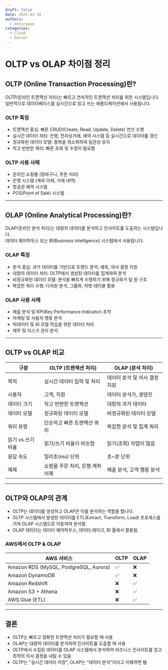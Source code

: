 ```yaml
---
draft: false
date: 2025-03-10
authors:
  - dotoryeee
categories:
  - Cloud
  - Server
---
```

# OLTP vs OLAP 차이점 정리

<!-- more -->

## OLTP (Online Transaction Processing)란?
OLTP(온라인 트랜잭션 처리)는 빠르고 연속적인 트랜잭션 처리를 위한 시스템입니다.  
일반적으로 데이터베이스를 실시간으로 읽고 쓰는 애플리케이션에서 사용됩니다.

### OLTP 특징
- 트랜잭션 중심: 빠른 CRUD(Create, Read, Update, Delete) 연산 수행
- 실시간 데이터 처리: 은행, 전자상거래, 예약 시스템 등 실시간으로 데이터를 갱신
- 정규화된 데이터 모델: 중복을 최소화하여 일관성 유지
- 작고 빈번한 쿼리: 빠른 조회 및 수정이 필요함

### OLTP 사용 사례
- 온라인 쇼핑몰 (장바구니, 주문 처리)
- 은행 시스템 (계좌 이체, 거래 내역)
- 항공권 예약 시스템
- POS(Point of Sale) 시스템

---

## OLAP (Online Analytical Processing)란?
OLAP(온라인 분석 처리)는 대량의 데이터를 분석하고 인사이트를 도출하는 시스템입니다.  
데이터 웨어하우스 또는 BI(Business Intelligence) 시스템에서 사용됩니다.

### OLAP 특징
- 분석 중심: 과거 데이터를 기반으로 트렌드 분석, 예측, 의사 결정 지원
- 대량의 데이터 처리: OLTP에서 생성된 데이터를 집계하여 분석
- 비정규화된 데이터 모델: 분석을 빠르게 수행하기 위해 정규화가 덜 된 구조
- 복잡한 쿼리 수행: 다차원 분석, 그룹화, 피벗 테이블 활용

### OLAP 사용 사례
- 매출 분석 및 KPI(Key Performance Indicator) 추적
- 마케팅 및 사용자 행동 분석
- 빅데이터 및 AI 모델 학습을 위한 데이터 처리
- 재무 및 리스크 관리 분석

---

##  OLTP vs OLAP 비교

| 구분 | OLTP (트랜잭션 처리) | OLAP (분석 처리) |
|------|-----------------|------------------|
| 목적 | 실시간 데이터 입력 및 처리 | 데이터 분석 및 의사 결정 지원 |
| 사용자 | 고객, 직원 | 데이터 분석가, 경영진 |
| 데이터 크기 | 작고 빈번한 트랜잭션 | 대량의 과거 데이터 |
| 데이터 모델 | 정규화된 데이터 모델 | 비정규화된 데이터 모델 |
| 쿼리 유형 | 단순하고 빠른 트랜잭션 쿼리 | 복잡한 분석 및 집계 쿼리 |
| 읽기 vs 쓰기 비율 | 읽기/쓰기 비율이 비슷함 | 읽기(조회) 작업이 많음 |
| 응답 속도 | 밀리초(ms) 단위 | 초~분 단위 |
| 예제 | 쇼핑몰 주문 처리, 은행 계좌 이체 | 매출 분석, 고객 행동 분석 |

---

## OLTP와 OLAP의 관계
- OLTP는 데이터를 생성하고 OLAP은 이를 분석하는 역할을 합니다.
- OLTP 시스템에서 발생한 데이터를 ETL(Extract, Transform, Load) 프로세스를 거쳐 OLAP 시스템으로 이동하여 분석함.
- OLAP 데이터는 데이터 웨어하우스, 데이터 레이크, BI 툴에서 활용됨.

### AWS에서 OLTP & OLAP
| AWS 서비스 | OLTP | OLAP |
|------------|------|------|
| Amazon RDS (MySQL, PostgreSQL, Aurora) | ✅ | ❌ |
| Amazon DynamoDB | ✅ | ❌ |
| Amazon Redshift | ❌ | ✅ |
| Amazon S3 + Athena | ❌ | ✅ |
| AWS Glue (ETL) | ❌ | ✅ |

---

## 결론
- OLTP는 빠르고 정확한 트랜잭션 처리가 필요할 때 사용
- OLAP는 대량의 데이터를 분석하여 인사이트를 도출할 때 사용
- OLTP에서 수집된 데이터를 OLAP 시스템에서 분석하여 비즈니스 인사이트를 얻고 최적의 의사 결정을 내릴 수 있음
- OLTP는 "실시간 데이터 저장", OLAP는 "데이터 분석"이라고 이해하면 됌
